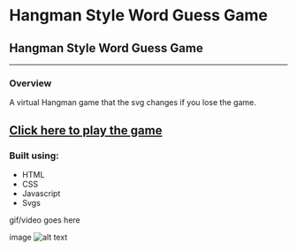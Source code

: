 # Hangman Style Word Guess Game

## Hangman Style Word Guess Game ##
---

### Overview ###
A virtual Hangman game that the svg changes if you lose the game.

## [Click here to play the game](https://clawrence005.github.io/Word-Guess-Game/) 

### Built using: ###

- HTML
- CSS
- Javascript
- Svgs



gif/video goes here

image ![alt text](image.jpg)
